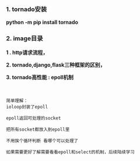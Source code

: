 ### 1. tornado安装

  **python  -m  pip  install  tornado**

### 2. image目录

**1 . http请求流程，**

**2. tornado,django,flask三种框架的区别，**

**3. tornado高性能 : epoll机制**

​	

```
简单理解：
ioloop封装了epoll

epoll返回可处理的socket 

把所有socket都放入到epoll里 

不用挨个循环判断 看哪个可以处理了 

如果需要更好了解需要看看epoll和select的机制，后续陆续学习
```

